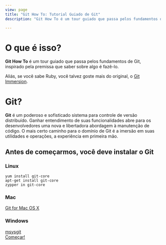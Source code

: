```yaml
---
view: page
title: "Git How To: Tutorial Guiado de Git"
description: "Git How To é um tour guiado que passa pelos fundamentos de Git, inspirado pela premissa que saber sobre algo é fazê-lo. O mais certo caminho para o domínio de Git é a imersão em suas utilidades e operações, a experiência em primeira mão."

---
```


<div class="row">
<div class="col-sm-6">
<h1 class="title-big">O que é isso?</h1>

<p><b class="inline">Git How To</b> é um tour guiado que passa pelos fundamentos de Git, inspirado pela premissa que saber sobre algo é fazê-lo.</p>
<p>Aliás, se você sabe Ruby, você talvez goste mais do original, o <a href="http://gitimmersion.com/">Git Immersion</a>.</p>
</div>
<div class="col-sm-6">
<h1 class="title-big">Git?</h1>

<p class=""><b class="inline">Git</b> é um poderoso e sofisticado sistema para controle de versão distribuído. Ganhar entendimento de suas funcionalidades abre para os desenvolvedores uma nova e libertadora abordagem à manutenção de código. O mais certo caminho para o domínio de Git é a imersão em suas utilidades e operações, a experiência em primeira mão.</p>
</div>
</div>



## Antes de começarmos, você deve instalar o Git

<div class="row">
<div class="col-sm-4">
<h3><i class="fa fa-linux"></i> Linux</h3>
<code>yum install git-core</code><br/>
<code>apt-get install git-core</code><br/>
<code>zypper in git-core</code>
</div>


<div class="col-sm-4">
<h3><i class="fa fa-apple"></i> Mac</h3>
<a href="http://git-scm.com/download/mac">Git for Mac OS X</a>
</div>

<div class="col-sm-4">
<h3><i class="fa fa-windows"></i> Windows</h3>
<a href="http://msysgit.github.io/">msysgit</a>
</div>

</div>

<div class="row go-block">
  <div class="col-sm-12">
    <a class="btn btn-hg btn-primary go" href="/setup"><i class="fa fa-flag"></i> Começar!</a>
  </div>
</div>

